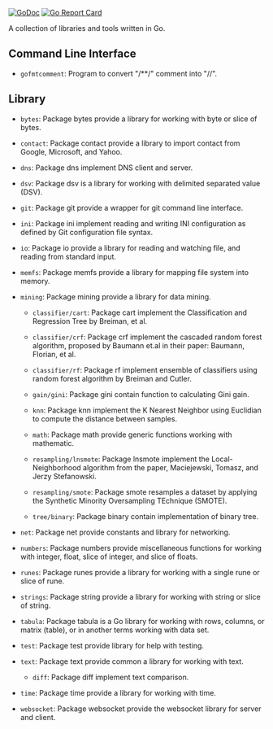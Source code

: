 [![GoDoc](https://godoc.org/github.com/shuLhan/share?status.svg)](https://godoc.org/github.com/shuLhan/share)
[![Go Report Card](https://goreportcard.com/badge/github.com/shuLhan/share)](https://goreportcard.com/report/github.com/shuLhan/share)

A collection of libraries and tools written in Go.

## Command Line Interface

- `gofmtcomment`: Program to convert "/\*\*/" comment into "//".


## Library

- `bytes`: Package bytes provide a library for working with byte or slice of
  bytes.

- `contact`: Package contact provide a library to import contact from Google,
  Microsoft, and Yahoo.

- `dns`: Package dns implement DNS client and server.

- `dsv`: Package dsv is a library for working with delimited separated value
(DSV).

- `git`: Package git provide a wrapper for git command line interface.

- `ini`: Package ini implement reading and writing INI configuration as
defined by Git configuration file syntax.

- `io`: Package io provide a library for reading and watching file, and
reading from standard input.

- `memfs`: Package memfs provide a library for mapping file system into
memory.

- `mining`: Package mining provide a library for data mining.

  - `classifier/cart`: Package cart implement the Classification and
  Regression Tree by Breiman, et al.

  - `classifier/crf`: Package crf implement the cascaded random forest
  algorithm, proposed by Baumann et.al in their paper: Baumann, Florian, et
  al.

  - `classifier/rf`: Package rf implement ensemble of classifiers using
  random forest algorithm by Breiman and Cutler.

  - `gain/gini`: Package gini contain function to calculating Gini gain.

  - `knn`: Package knn implement the K Nearest Neighbor using Euclidian to
  compute the distance between samples.

  - `math`: Package math provide generic functions working with mathematic.

  - `resampling/lnsmote`: Package lnsmote implement the Local-Neighborhood
  algorithm from the paper, Maciejewski, Tomasz, and Jerzy Stefanowski.

  - `resampling/smote`: Package smote resamples a dataset by applying
  the Synthetic Minority Oversampling TEchnique (SMOTE).

  - `tree/binary`: Package binary contain implementation of binary tree.

- `net`: Package net provide constants and library for networking.

- `numbers`: Package numbers provide miscellaneous functions for working with
integer, float, slice of integer, and slice of floats.

- `runes`: Package runes provide a library for working with a single rune or slice of rune.

- `strings`: Package string provide a library for working with string or slice
of string.

- `tabula`: Package tabula is a Go library for working with rows, columns, or
matrix (table), or in another terms working with data set.

- `test`: Package test provide library for help with testing.

- `text`: Package text provide common a library for working with text.
  - `diff`: Package diff implement text comparison.

- `time`: Package time provide a library for working with time.

- `websocket`: Package websocket provide the websocket library for server
and client.
